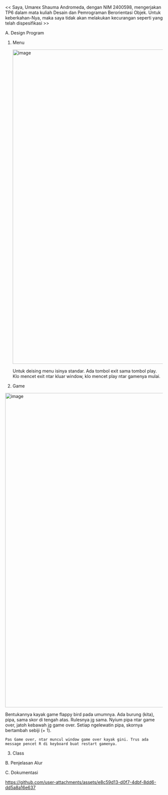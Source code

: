 << Saya, Umarex Shauma Andromeda, dengan NIM 2400598, mengerjakan TP6 dalam mata kuliah Desain dan Pemrograman Berorientasi Objek. Untuk keberkahan-Nya, maka saya tidak akan melakukan kecurangan seperti yang telah dispesifikasi >>

A. Design Program
1. Menu
   
   <img width="543" height="1006" alt="image" src="https://github.com/user-attachments/assets/dd55280b-1b53-4b99-8158-765d880da42a" />

   
   Untuk deising menu isinya standar. Ada tombol exit sama tombol play. Klo mencet exit ntar kluar window, klo mencet play ntar gamenya mulai.

2. Game

  <img width="543" height="1006" alt="image" src="https://github.com/user-attachments/assets/7db476d7-9d1f-4941-8938-e81f6af7d71a" />


   Bentukannya kayak game flappy bird pada umumnya. Ada burung (kita), pipa, sama skor di tengah atas. Rulesnya jg sama. Nyium pipa ntar game over, jatoh kebawah jg game over. Setiap ngelewatin pipa, skornya bertambah sebiji (+ 1).

   

    Pas Game over, ntar muncul window game over kayak gini. Trus ada message pencet R di keyboard buat restart gamenya.

3. Class



B. Penjelasan Alur

C. Dokumentasi



https://github.com/user-attachments/assets/e8c59d13-d0f7-4dbf-8dd6-dd5a8a16e637

